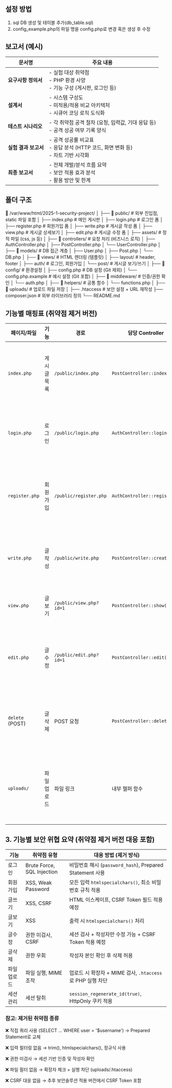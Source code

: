 ## 설정 방법

1. sql DB 생성 및 테이블 추가(db_table.sql)
2. config_example.php의 파일 명을 config.php로 변경 혹은 생성 후 수정


## 보고서 (예시)

| 문서명 | 주요 내용 |
| ------------- | ----------------------------------------------------------- |
| **요구사항 정의서** | - 실험 대상 취약점<br> - PHP 환경 사양<br> - 기능 구성 (게시판, 로그인 등) |
| **설계서** | - 시스템 구성도<br> - 미적용/적용 비교 아키텍처<br> - 시큐어 코딩 로직 도식화 |
| **테스트 시나리오** | - 각 취약점 공격 절차 (요청, 입력값, 기대 응답 등)<br> - 공격 성공 여부 기록 양식 |
| **실험 결과 보고서** | - 공격 성공률 비교표<br> - 응답 분석 (HTTP 코드, 화면 변화 등)<br> - 차트 기반 시각화 |
| **최종 보고서** | - 전체 개발/분석 흐름 요약<br> - 보안 적용 효과 분석<br> - 활용 방안 및 한계 |


## 폴더 구조

📁 /var/www/html/2025-1-security-project/
│
├── 📁 public/                     # 외부 진입점, static 파일 포함
│   ├── index.php                 # 메인 게시판
│   ├── login.php                 # 로그인 폼
│   ├── register.php              # 회원가입 폼
│   ├── write.php                 # 게시글 작성 폼
│   ├── view.php                  # 게시글 상세보기
│   ├── edit.php                  # 게시글 수정 폼
│   ├── assets/                   # 정적 파일 (css, js 등)
│
├── 📁 controllers/               # 요청 처리 (비즈니스 로직)
│   ├── AuthController.php
│   ├── PostController.php
│   └── UserController.php
│
├── 📁 models/                    # DB 접근 계층
│   ├── User.php
│   ├── Post.php
│   └── DB.php
│
├── 📁 views/                     # HTML 렌더링 (템플릿)
│   ├── layout/                   # header, footer
│   ├── auth/                     # 로그인, 회원가입
│   └── post/                     # 게시글 보기/쓰기
│
├── 📁 config/                    # 환경설정
│   ├── config.php               # DB 설정 (Git 제외)
│   └── config.php.example       # 예시 설정 (Git 포함)
│
├── 📁 middleware/                # 인증/권한 확인
│   └── auth.php
│
├── 📁 helpers/                   # 공통 함수
│   └── functions.php
│
├── 📁 uploads/                   # 업로드 파일 저장
│
├── .htaccess                     # 보안 설정 + URL 재작성
├── composer.json                # 외부 라이브러리 정의
└── README.md


## 기능별 매핑표 (취약점 제거 버전)

| 페이지/파일          | 기능     | 경로                      | 담당 Controller                | 설명             |
| --------------- | ------ | ----------------------- | ---------------------------- | -------------- |
| `index.php`     | 게시글 목록 | `/public/index.php`     | `PostController::index()`    | 전체 글 리스트 조회    |
| `login.php`     | 로그인    | `/public/login.php`     | `AuthController::login()`    | 세션 로그인 처리      |
| `register.php`  | 회원가입   | `/public/register.php`  | `AuthController::register()` | 유효성 검사 후 DB 저장 |
| `write.php`     | 글 작성   | `/public/write.php`     | `PostController::create()`   | 사용자 글 DB 등록    |
| `view.php`      | 글 보기   | `/public/view.php?id=1` | `PostController::show()`     | 단일 글 조회        |
| `edit.php`      | 글 수정   | `/public/edit.php?id=1` | `PostController::edit()`     | 작성자 본인만 수정     |
| `delete` (POST) | 글 삭제   | POST 요청                 | `PostController::delete()`   | 작성자 본인만 삭제     |
| `uploads/`      | 파일 업로드 | 파일 링크                   | 내부 헬퍼 함수                     | 제한된 확장자만 허용    |


## 3. 기능별 보안 위협 요약 (취약점 제거 버전 대응 포함)

| 기능     | 취약점 유형                     | 대응 방법 (제거 방식)                                    |
| ------ | -------------------------- | ------------------------------------------------ |
| 로그인    | Brute Force, SQL Injection | 비밀번호 해시 (`password_hash`), Prepared Statement 사용 |
| 회원가입   | XSS, Weak Password         | 모든 입력 `htmlspecialchars()`, 최소 비밀번호 규칙 적용        |
| 글쓰기    | XSS, CSRF                  | HTML 이스케이프, CSRF Token 필드 적용 예정                  |
| 글보기    | XSS                        | 출력 시 `htmlspecialchars()` 처리                     |
| 글수정    | 권한 미검사, CSRF               | 세션 검사 + 작성자만 수정 가능 + CSRF Token 적용 예정            |
| 글삭제    | 권한 우회                      | 작성자 본인 확인 후 삭제 허용                                |
| 파일 업로드 | 파일 실행, MIME 조작             | 업로드 시 확장자 + MIME 검사, `.htaccess`로 PHP 실행 차단      |
| 세션 관리  | 세션 탈취                      | `session_regenerate_id(true)`, HttpOnly 쿠키 적용    |


### 참고: 제거된 취약점 종류
❌ 직접 쿼리 사용 (SELECT ... WHERE user = '$username') → Prepared Statement로 교체

❌ 입력 필터링 없음 → trim(), htmlspecialchars(), 정규식 사용

❌ 권한 미검사 → 세션 기반 인증 및 작성자 확인

❌ 파일 필터 없음 → 확장자 체크 + 실행 차단 (uploads/.htaccess)

❌ CSRF 대응 없음 → 추후 보안솔루션 적용 버전에서 CSRF Token 포함